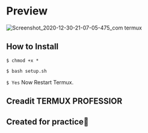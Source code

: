 # Preview

![Screenshot_2020-12-30-21-07-05-475_com termux](https://user-images.githubusercontent.com/76752507/103376474-ee9bb180-4b06-11eb-97a6-033849a46275.png)

## How to Install 



`$ chmod +x *`

`$ bash setup.sh`

`$ Yes`
Now Restart Termux.

## Creadit TERMUX PROFESSIOR
## Created for practice🥰
